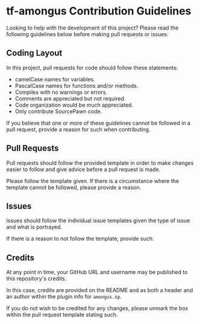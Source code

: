 # tf-amongus Contribution Guidelines
Looking to help with the development of this project? Please read the following guidelines below before making pull requests or issues:

## Coding Layout
In this project, pull requests for code should follow these statements:

- camelCase names for variables.
- PascalCase names for functions and/or methods.
- Compiles with no warnings or errors.
- Comments are appreciated but not required.
- Code organization would be much appreciated.
- Only contribute SourcePawn code.

If you believe that one or more of these guidelines cannot be followed in a pull request, provide a reason for such when contributing.

## Pull Requests
Pull requests should follow the provided template in order to make changes easier to follow and give advice before a pull request is made.

Please follow the template given. If there is a circumstance where the template cannot be followed, please provide a reason.

## Issues
Issues should follow the individual issue templates given the type of issue and what is portrayed.

If there is a reason to not follow the template, provide such.

## Credits
At any point in time, your GitHub URL and username may be published to this repository's credits.

In this case, credits are provided on the README and as both a header and an author within the plugin info for ``amongus.sp``.

If you do not wish to be credited for any changes, please unmark the box within the pull request template stating such.